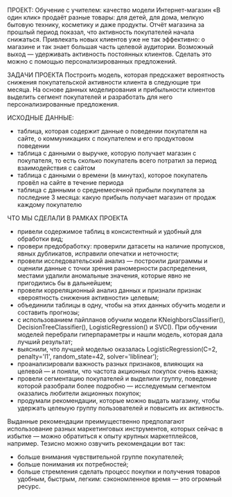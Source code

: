 ПРОЕКТ: Обучение с учителем: качество модели
Интернет-магазин «В один клик» продаёт разные товары: для детей, для дома, мелкую бытовую технику, косметику и даже продукты. 
Отчёт магазина за прошлый период показал, что активность покупателей начала снижаться. Привлекать новых клиентов уже не так эффективно: о магазине и так знает большая часть целевой аудитории. 
Возможный выход — удерживать активность постоянных клиентов. Сделать это можно с помощью персонализированных предложений.

ЗАДАЧИ ПРОЕКТА
Построить модель, которая предскажет вероятность снижения покупательской активности клиента в следующие три месяца.
На основе данных моделирования и прибыльности клиентов выделить сегмент покупателей и разработать для него персонализированные предложения.

ИСХОДНЫЕ ДАННЫЕ:
- таблица, которая содержит данные о поведении покупателя на сайте, о коммуникациях с покупателем и его продуктовом поведении
- таблица с данными о выручке, которую получает магазин с покупателя, то есть сколько покупатель всего потратил за период взаимодействия с сайтом
- таблица с данными о времени (в минутах), которое покупатель провёл на сайте в течение периода
- таблица с данными о среднемесячной прибыли покупателя за последние 3 месяца: какую прибыль получает магазин от продаж каждому покупателю

ЧТО МЫ СДЕЛАЛИ В РАМКАХ ПРОЕКТА
- привели содержимое таблиц в консистентный и удобный для обработки вид;
- провери предобработку: проверили датасеты на наличие пропусков, явных дубликатов, исправили опечатки и неточности;
- провели исследовательский анализ — построили диаграммы и оценили данные с точки зрения раномерности распределения, местами удалили аномальные значения, которые явно не пригодились бы в дальнейшем;
- провели корреляционный анализ данных и признали признак «вероятность снижения активности» целевым;
- объединили таблицы в одну, чтобы на этих данных обучить модели и составить прогнозы;
- с использованием пайпланов обучили модели KNeighborsClassifier(), DecisionTreeClassifier(), LogisticRegression() и SVC(). При обучении моделей перебрали гиперпараметры и нашли модель, которая дала лучший результат;
- выяснили, что лучшей моделью оказалась LogisticRegression(C=2, penalty='l1', random_state=42, solver='liblinear');
- проанализировали важность разных признаков, влияющих на целевой — и поняли, что частота акционных покупок очень важна;
- провели сегментацию покупателей и выделили группу, поведение которой разобрали более подробно — исследуемым сегментом оказались любители акционных покупок;
- продумали рекомендации, которые можно выдать магазину, чтобы удержать целеыую группу пользователей и повысить их активность.

Выданные рекомендации преимущественно предполагают использование разных маркетинговых инструментов, которых сейчас в избытке — можно обратиться к опыту крупных маркетплейсов, например. Тезисно можно озвучить рекомендации вот так:
- больше внимания чувствительной группе покупателей;
- больше понимания их потребностей;
- больше стремления сделать процесс покупки и получения товаров удобным, быстрым, легким: сэкономленное время — это огромный ресурс.